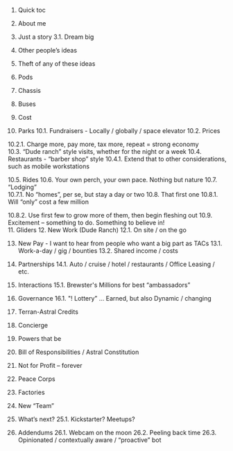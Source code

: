 1. Quick toc 
2. About me 
3. Just a story 
3.1.  Dream big 
4. Other people’s ideas 
5. Theft of any of these ideas 
6. Pods 

7. Chassis 
8. Buses 
9. Cost 
10. Parks 
10.1. Fundraisers - Locally / globally / space elevator 
10.2. Prices 

10.2.1. Charge more, pay more, tax more, repeat = strong economy  
10.3. “Dude ranch” style visits, whether for the night or a week 
10.4. Restaurants - “barber shop” style 
10.4.1. Extend that to other considerations, such as mobile workstations 

10.5. Rides 
10.6. Your own perch, your own pace. Nothing but nature 
10.7. “Lodging”  
10.7.1. No “homes”, per se, but stay a day or two 
10.8. That first one 
10.8.1. Will “only” cost a few million 

10.8.2. Use first few to grow more of them, then begin fleshing out 
10.9. Excitement – something to do. Something to believe in!  
11. Gliders 
12. New Work (Dude Ranch) 
12.1. On site / on the go 

13. New Pay - I want to hear from people who want a big part as TACs 
13.1. Work-a-day / gig / bounties 
13.2. Shared income / costs 
14. Partnerships 
14.1. Auto / cruise / hotel / restaurants / Office Leasing / etc. 


15. Interactions 
15.1. Brewster's Millions for best “ambassadors” 
16. Governance 
16.1. "! Lottery” ... Earned, but also Dynamic / changing  
17. Terran-Astral Credits 
18. Concierge  
19. Powers that be 


20. Bill of Responsibilities / Astral Constitution 
21. Not for Profit – forever 
22. Peace Corps 
23. Factories 
24. New “Team” 
25. What’s next? 
25.1. Kickstarter? Meetups? 


26. Addendums 
26.1. Webcam on the moon 
26.2. Peeling back time 
26.3. Opinionated / contextually aware / “proactive” bot 